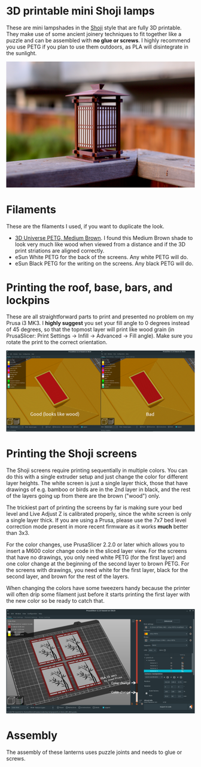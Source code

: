 # 3D printable mini Shoji lamps

These are mini lampshades in the [Shoji](https://en.wikipedia.org/wiki/Shoji) style that are fully 3D printable. They make use of some ancient joinery techniques to fit together like a puzzle and can be assembled with **no glue or screws**. I highly recommend you use PETG if you plan to use them outdoors, as PLA will disintegrate in the sunlight.

![shoji0](/images/shoji0.jpg?raw=true "shoji0")

# Filaments

These are the filaments I used, if you want to duplicate the look.

* [3D Universe PETG, Medium Brown](https://shop3duniverse.com/products/3d-universe-petg-filament-1-75mm-750g). I found this Medium Brown shade to look very much like wood when viewed from a distance and if the 3D print striations are aligned correctly.
* eSun White PETG for the back of the screens. Any white PETG will do.
* eSun Black PETG for the writing on the screens. Any black PETG will do.

# Printing the roof, base, bars, and lockpins

These are all straightforward parts to print and presented no problem on my Prusa i3 MK3. I **highly suggest** you set your fill angle to 0 degrees instead of 45 degrees, so that the topmost layer will print like wood grain (in PrusaSlicer: Print Settings -> Infill -> Advanced -> Fill angle). Make sure you rotate the print to the correct orientation.

![fill angle direction](/images/fillangledirection-goodbad.png?raw=true "fill angle direction")

# Printing the Shoji screens

The Shoji screens require printing sequentially in multiple colors. You can do this with a single extruder setup and just change the color for different layer heights. The white screen is just a single layer thick, those that have drawings of e.g. bamboo or birds are in the 2nd layer in black, and the rest of the layers going up from there are the brown ("wood") only.

The trickiest part of printing the screens by far is making sure your bed level and Live Adjust Z is calibrated properly, since the white screen is only a single layer thick. If you are using a Prusa, please use the 7x7 bed level correction mode present in more recent firmware as it works **much** better than 3x3.

For the color changes, use PrusaSlicer 2.2.0 or later which allows you to insert a M600 color change code in the sliced layer view. For the screens that have no drawings, you only need white PETG (for the first layer) and one color change at the beginning of the second layer to brown PETG. For the screens with drawings, you need white for the first layer, black for the second layer, and brown for the rest of the layers.

When changing the colors have some tweezers handy because the printer will often drip some filament just before it starts printing the first layer with the new color so be ready to catch that.

![multicolor](/images/multicolor.png?raw=true "multicolor")

# Assembly

The assembly of these lanterns uses puzzle joints and needs to glue or screws.
